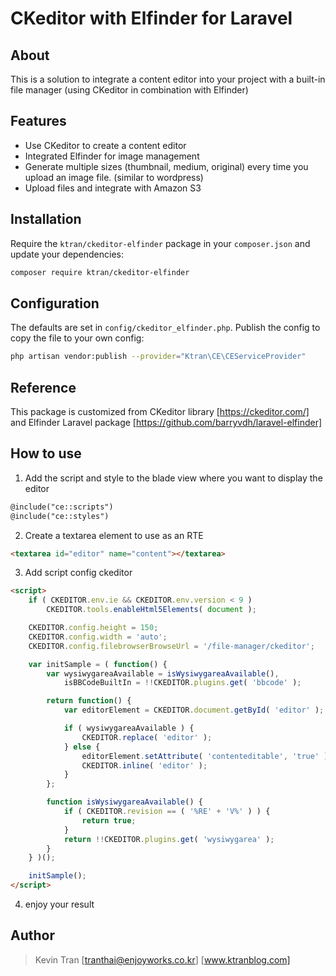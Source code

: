 # CKeditor with Elfinder for Laravel

## About

This is a solution to integrate a content editor into your project with a built-in file manager (using CKeditor in combination with Elfinder)


## Features

* Use CKeditor to create a content editor
* Integrated Elfinder for image management
* Generate multiple sizes (thumbnail, medium, original) every time you upload an image file. (similar to wordpress)
* Upload files and integrate with Amazon S3

## Installation

Require the `ktran/ckeditor-elfinder` package in your `composer.json` and update your dependencies:
```sh
composer require ktran/ckeditor-elfinder
```

## Configuration

The defaults are set in `config/ckeditor_elfinder.php`. Publish the config to copy the file to your own config:
```sh
php artisan vendor:publish --provider="Ktran\CE\CEServiceProvider"
```

## Reference

This package is customized from CKeditor library [https://ckeditor.com/] and Elfinder Laravel package [https://github.com/barryvdh/laravel-elfinder]

## How to use

1. Add the script and style to the blade view where you want to display the editor
```html
@include("ce::scripts")
@include("ce::styles")
```
2. Create a textarea element to use as an RTE
```html
<textarea id="editor" name="content"></textarea>
```
3. Add script config ckeditor
```html
<script>
    if ( CKEDITOR.env.ie && CKEDITOR.env.version < 9 )
        CKEDITOR.tools.enableHtml5Elements( document );

    CKEDITOR.config.height = 150;
    CKEDITOR.config.width = 'auto';
    CKEDITOR.config.filebrowserBrowseUrl = '/file-manager/ckeditor';

    var initSample = ( function() {
        var wysiwygareaAvailable = isWysiwygareaAvailable(),
            isBBCodeBuiltIn = !!CKEDITOR.plugins.get( 'bbcode' );

        return function() {
            var editorElement = CKEDITOR.document.getById( 'editor' );

            if ( wysiwygareaAvailable ) {
                CKEDITOR.replace( 'editor' );
            } else {
                editorElement.setAttribute( 'contenteditable', 'true' );
                CKEDITOR.inline( 'editor' );
            }
        };

        function isWysiwygareaAvailable() {
            if ( CKEDITOR.revision == ( '%RE' + 'V%' ) ) {
                return true;
            }
            return !!CKEDITOR.plugins.get( 'wysiwygarea' );
        }
    } )();

    initSample();
</script>
```

4. enjoy your result

## Author

> Kevin Tran [<tranthai@enjoyworks.co.kr>] [www.ktranblog.com]
